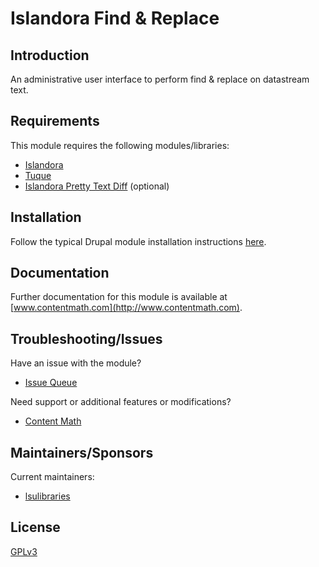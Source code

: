 # Islandora Find & Replace

## Introduction

An administrative user interface to perform find & replace on datastream text.

## Requirements

This module requires the following modules/libraries:

* [Islandora](https://github.com/islandora/islandora)
* [Tuque](https://github.com/islandora/tuque)
* [Islandora Pretty Text Diff](https://github.com/contentmath/islandora_pretty_text_diff) (optional)

## Installation

Follow the typical Drupal module installation instructions [here](https://drupal.org/documentation/install/modules-themes/modules-7).

## Documentation

Further documentation for this module is available at [www.contentmath.com](http://www.contentmath.com).

## Troubleshooting/Issues

Have an issue with the module?

* [Issue Queue](https://github.com/lsulibraries/islandora_find_replace/issues)

Need support or additional features or modifications?

* [Content Math](http://www.contentmath.com)

## Maintainers/Sponsors

Current maintainers:

* [lsulibraries](http://github.com/lsulibraries)

## License

[GPLv3](http://www.gnu.org/licenses/gpl-3.0.txt)

